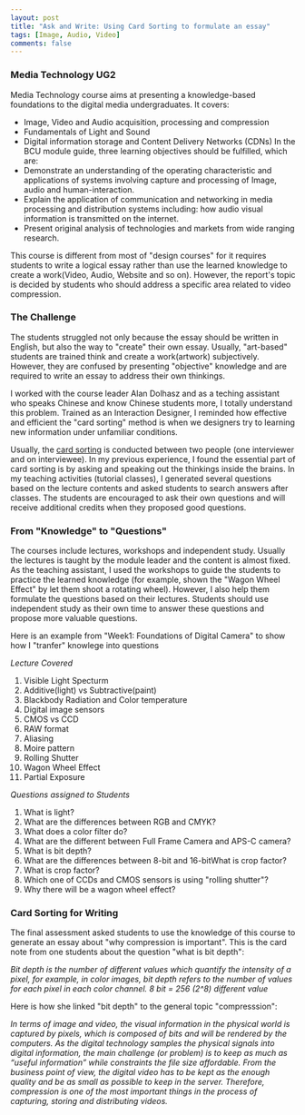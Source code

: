 ```yaml
---
layout: post
title: "Ask and Write: Using Card Sorting to formulate an essay"
tags: [Image, Audio, Video]
comments: false
---
```

### Media Technology UG2
Media Technology course aims at presenting a knowledge-based foundations to the digital media undergraduates. It covers:  
* Image, Video and Audio acquisition, processing and compression
* Fundamentals of Light and Sound
* Digital information storage and Content Delivery Networks (CDNs)
In the BCU module guide, three learning objectives should be fulfilled, which are:
* Demonstrate an understanding of the operating characteristic and applications of systems involving capture and processing of Image, audio and human-interaction.
* Explain the application of communication and networking in media processing and distribution systems including: how audio visual information is transmitted on the internet.
* Present original analysis of technologies and markets from wide ranging research.

This course is different from most of "design courses" for it requires students to write a logical essay rather than use the learned knowledge to create a work(Video, Audio, Website and so on). However, the report's topic is decided by students who should address a specific area related to video compression. 
### The Challenge
The students struggled not only because the essay should be written in English, but also the way to "create" their own essay. Usually, "art-based" students are trained think and create a work(artwork) subjectively. However, they are confused by presenting "objective" knowledge and are required to write an essay to address their own thinkings.   

I worked with the course leader Alan Dolhasz and as a teching assistant who speaks Chinese and know Chinese students more, I totally understand this problem. Trained as an Interaction Designer, I reminded how effective and efficient the "card sorting" method is when we designers try to learning new information under unfamiliar conditions.    

Usually, the [card sorting](https://www.youtube.com/watch?v=-89cj71-Vfg) is conducted between two people (one interviewer and on interviewee). In my previous experience, I found the essential part of card sorting is by asking and speaking out the thinkings inside the brains. In my teaching activities (tutorial classes), I generated several questions based on the lecture contents and asked students to search answers after classes. The students are encouraged to ask their own questions and will receive additional credits when they proposed good questions.  
### From "Knowledge" to "Questions"
The courses include lectures, workshops and independent study. Usually the lectures is taught by the module leader and the content is almost fixed. As the teaching assistant, I used the workshops to guide the students to practice the learned knowledge (for example, shown the "Wagon Wheel Effect" by let them shoot a rotating wheel). However, I also help them formulate the questions based on their lectures. Students should use independent study as their own time to answer these questions and propose more valuable questions. 

Here is an example from "Week1: Foundations of Digital Camera" to show how I "tranfer" knowlege into questions 

*Lecture Covered* 
1. Visible Light Specturm
2. Additive(light) vs Subtractive(paint) 
3. Blackbody Radiation and Color temperature 
4. Digital image sensors 
5. CMOS vs CCD 
6. RAW format 
7. Aliasing 
8. Moire pattern 
9. Rolling Shutter 
10. Wagon Wheel Effect 
11. Partial Exposure

*Questions assigned to Students*   
1. What is light? 
2. What are the differences between RGB and CMYK? 
3. What does a color filter do? 
4. What are the different between Full Frame Camera and APS-C camera? 
5. What is bit depth?  
6. What are the differences between 8-bit and 16-bitWhat is crop factor? 
7. What is crop factor? 
8. Which one of CCDs and CMOS sensors is using "rolling shutter"? 
9. Why there will be a wagon wheel effect?

### Card Sorting for Writing
The final assessment asked students to use the knowledge of this course to generate an essay about "why compression is important". This is the card note from one students about the question "what is bit depth": 

_Bit depth is the number of different values which quantify the intensity of a pixel, for example, in color images, bit depth refers to the number of values for each pixel in each color channel. 8 bit = 256 (2^8) different value_

Here is how she linked "bit depth" to the general topic "compresssion": 

_In terms of image and video, the visual information in the physical world is captured by pixels, which is composed of bits and will be rendered by the computers. As the digital technology samples the physical signals into digital information, the main challenge (or problem) is to keep as much as “useful information” while constraints the file size affordable. From the business point of view, the digital video has to be kept as the enough quality and be as small as possible to keep in the server. Therefore, compression is one of the most important things in the process of capturing, storing and distributing videos._ 

